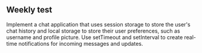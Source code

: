 ## Weekly test 

Implement a chat application that uses session storage to store the user's chat history and local storage to store their user preferences, such as username and profile picture. Use setTimeout and setInterval to create real-time notifications for incoming messages and updates.
